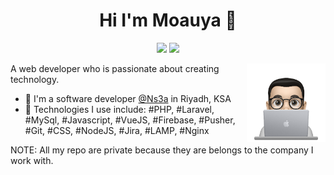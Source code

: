 <h1 align="center">Hi I'm Moauya 👋</h1>
<p align="center">
    <a href="https://www.linkedin.com/in/moauya-meghari/"><img src="https://img.shields.io/badge/Linkedin-%230177B5?style=flat&logo=linkedin&logoColor=white"/></a>
  <a href="https://stackoverflow.com/users/6186572/moauya-meghari"><img src="https://img.shields.io/badge/Stackoverflow-%23ec7c23?style=flat&logo=stackoverflow&logoColor=white"/></a>
  </p>
  
  <img src="https://github.com/mo3auya91/mo3auya91/blob/master/profile-img.png" align="right" width="25%"/>

A web developer who is passionate about creating technology.

- 🔭 I'm a software developer [@Ns3a](https://www.ns3a.com/) in Riyadh, KSA
- 🔭 Technologies I use include: #PHP, #Laravel, #MySql, #Javascript, #VueJS, #Firebase, #Pusher, #Git, #CSS, #NodeJS, #Jira, #LAMP, #Nginx

NOTE: All my repo are private because they are belongs to the company I work with.
